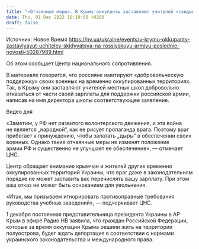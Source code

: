 ```yaml
---
title: "«Отчаянные меры». В Крыму оккупанты заставляют учителей «скидываться» на российскую армию — ЦНС"
date: Thu, 01 Dec 2022 16:19:00 +0200
draft: false
---
```

Источник: Новое Время https://nv.ua/ukraine/events/v-krymu-okkupanty-zastavlyayut-uchiteley-skidyvatsya-na-rossiyskuyu-armiyu-poslednie-novosti-50287989.html


 Об этом сообщает Центр национального сопротивления.

В материале говорится, что россияне имитируют «добровольческую поддержку» своих военных на временно оккупированных территориях. Так, в Крыму они заставляют учителей местных школ добровольно отказаться от части своей зарплаты для поддержки российской армии, написав на имя директора школы соответствующее заявление.

 Видео дня   

«Заметим, у РФ нет развитого волонтерского движения, и эта война не является „народной“, как ее рисует пропаганда врага. Поэтому враг прибегает к принуждению, чтобы залатать „дыры“ в обеспечении своих военных. Однако такие отчаянные меры не изменят положение армии РФ и существенно не улучшает ее обеспечение», — отмечает ЦНС.

Центр обращает внимание крымчан и жителей других временно оккупированных территорий Украины, что враг даже в законодательном порядке не может заставить вас перечислять вашу зарплату. При этом ваш отказ не может быть основанием для увольнения.

«Итак, мы призываем игнорировать противоправные требования руководства учебных заведений», — подчеркивает ЦНС.

1 декабря постоянная представительница президента Украины в АР Крым в эфире Радио НВ заявила, что граждан Российской Федерации, которые за время оккупации Крыма решили жить на территории полуострова, будет ждать депортация в соответствии с нормами украинского законодательства и международного права.
